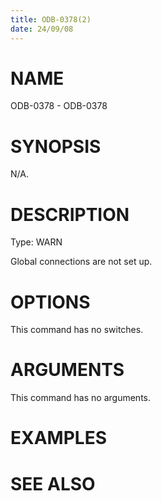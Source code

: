 ```yaml
---
title: ODB-0378(2)
date: 24/09/08
---
```


# NAME

ODB-0378 - ODB-0378

# SYNOPSIS

N/A.

# DESCRIPTION

Type: WARN

Global connections are not set up.

# OPTIONS

This command has no switches.

# ARGUMENTS

This command has no arguments.

# EXAMPLES

# SEE ALSO
